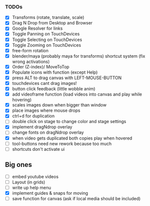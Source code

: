 ### TODOs

- [x] Transforms (rotate, translate, scale)
- [x] Drag N Drop from Desktop and Browser
- [x] Google Resolver for links
- [x] Toggle Panning on TouchDevices
- [x] Toggle Selecting on TouchDevices
- [x] Toggle Zooming on TouchDevices
- [x] free-form rotation
- [x] blender/maya (probably maya for transforms) shortcut system (fix wrong activations)
- [x] Order (Z-index)/ MoveToTop
- [x] Populate icons with function (except Help)
- [x] press ALT to drag canvas with LEFT-MOUSE-BUTTON
- [x] touchdevices cant drag images!
- [x] button click feedback (little wobble anim)
- [x] add videoframe function (load videos into canvas and play while hovering)
- [x] scales images down when bigger than window
- [x] place images where mouse drops
- [x] ctrl+d for duplication
- [ ] double click on stage to change color and stage settings
- [x] implement dragNdrop overlay
- [ ] change fonts on dragNdrop overlay
- [x] when video gets duplicated both copies play when hovered
- [ ] tool-buttons need new rework because too much
- [ ] shortcuts don't activate ui

## Big ones

- [ ] embed youtube videos
- [ ] Layout (in grids)
- [ ] write up help menu
- [x] implement guides & snaps for moving
- [ ] save function for canvas (ask if local media should be included)
